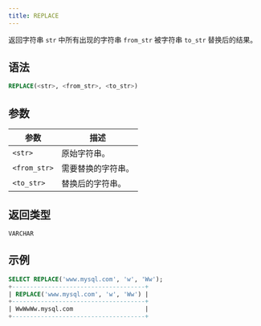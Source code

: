 ```yaml
---
title: REPLACE
---
```


返回字符串 `str` 中所有出现的字符串 `from_str` 被字符串 `to_str` 替换后的结果。

## 语法

```sql
REPLACE(<str>, <from_str>, <to_str>)
```

## 参数

| 参数         | 描述           |
|--------------|----------------|
| `<str>`      | 原始字符串。   |
| `<from_str>` | 需要替换的字符串。 |
| `<to_str>`   | 替换后的字符串。 |

## 返回类型

`VARCHAR`

## 示例

```sql
SELECT REPLACE('www.mysql.com', 'w', 'Ww');
+-------------------------------------+
| REPLACE('www.mysql.com', 'w', 'Ww') |
+-------------------------------------+
| WwWwWw.mysql.com                    |
+-------------------------------------+
```